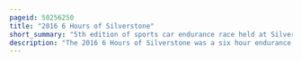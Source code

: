 ```yaml
---
pageid: 50256250
title: "2016 6 Hours of Silverstone"
short_summary: "5th edition of sports car endurance race held at Silverstone Circuit"
description: "The 2016 6 Hours of Silverstone was a six hour endurance sports car racing event held for Le Mans Prototype and Le Mans Grand Touring Endurance cars at the Silverstone Circuit in Northamptonshire, England on 15–17 April 2016. Silverstone served as the Opening Round of the 2016 Fia World Endurance Championship, and was the fifth Running of the Event as Part of the Championship. A Total of 52000 People attended the Race Weekend."
---
```

